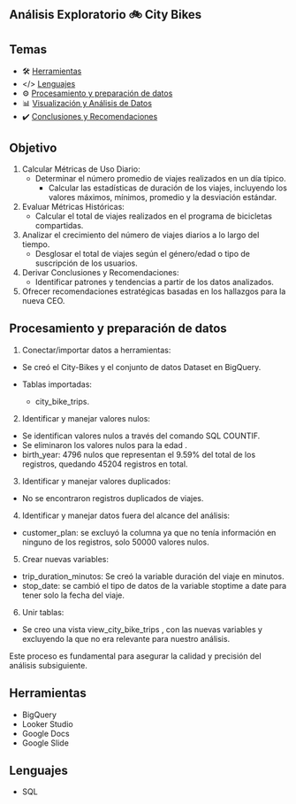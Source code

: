 ## Análisis Exploratorio :bike: City Bikes

## Temas

- :hammer_and_wrench: [Herramientas](#herramientas)
- </> [Lenguajes](#lenguajes)
- :gear: [Procesamiento y preparación de datos](#procesamiento-y-preparación-de-datos)
- :bar_chart: [Visualización y Análisis de Datos](/Visualizacion/README.md)
- :heavy_check_mark: [Conclusiones y Recomendaciones](/Presentacion/README.md)


## Objetivo

1. Calcular Métricas de Uso Diario:
   * Determinar el número promedio de viajes realizados en un día típico.
       * Calcular las estadísticas de duración de los viajes, incluyendo los valores máximos, mínimos, promedio y la desviación estándar.
2. Evaluar Métricas Históricas:
   * Calcular el total de viajes realizados en el programa de bicicletas compartidas.
3. Analizar el crecimiento del número de viajes diarios a lo largo del tiempo.
   * Desglosar el total de viajes según el género/edad o tipo de suscripción de los usuarios.
4. Derivar Conclusiones y Recomendaciones:
   * Identificar patrones y tendencias a partir de los datos analizados.
5. Ofrecer recomendaciones estratégicas basadas en los hallazgos para la nueva CEO.

   
## Procesamiento y preparación de datos

1. Conectar/importar datos a herramientas:

* Se creó el City-Bikes y el conjunto de datos Dataset en BigQuery.

* Tablas importadas: 

    * city_bike_trips.

2. Identificar y manejar valores nulos:

* Se identifican valores nulos a través del comando SQL COUNTIF.
* Se eliminaron los valores nulos para la edad .
* birth_year: 4796 nulos que representan el 9.59% del total de los registros, quedando 45204 registros en total.


3. Identificar y manejar valores duplicados:

* No se encontraron registros duplicados de viajes.

4. Identificar y manejar datos fuera del alcance del análisis:

* customer_plan: se excluyó la columna ya que no tenía información en ninguno de los registros, solo 50000 valores nulos.

5. Crear nuevas variables:

* trip_duration_minutos: Se creó la variable duración del viaje en minutos.
* stop_date: se cambió el tipo de datos de la variable stoptime a date para tener solo la fecha del viaje.

6. Unir tablas:

* Se creo una vista view_city_bike_trips , con las nuevas variables y excluyendo la que no era relevante para nuestro análisis.

Este proceso es fundamental para asegurar la calidad y precisión del análisis subsiguiente.

## Herramientas

* BigQuery
* Looker Studio
* Google Docs
* Google Slide

## Lenguajes

* SQL




